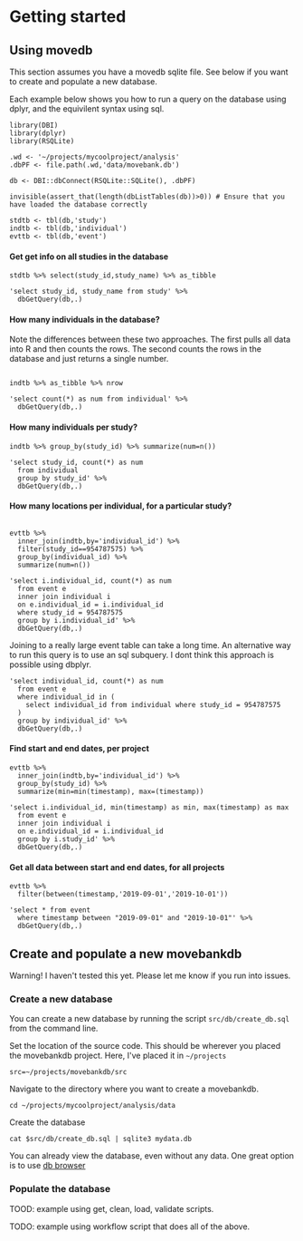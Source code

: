 # Getting started

## Using movedb


This section assumes you have a movedb sqlite file. See below if you want to create and populate a new database.

Each example below shows you how to run a query on the database using dplyr, and the equivilent syntax using sql.

````{r}
library(DBI)
library(dplyr)
library(RSQLite)

.wd <- '~/projects/mycoolproject/analysis'
.dbPF <- file.path(.wd,'data/movebank.db')

db <- DBI::dbConnect(RSQLite::SQLite(), .dbPF)

invisible(assert_that(length(dbListTables(db))>0)) # Ensure that you have loaded the database correctly

stdtb <- tbl(db,'study')
indtb <- tbl(db,'individual')
evttb <- tbl(db,'event')
````

#### Get get info on all studies in the database

````{r}
stdtb %>% select(study_id,study_name) %>% as_tibble

'select study_id, study_name from study' %>%
  dbGetQuery(db,.)
````

#### How many individuals in the database?

Note the differences between these two approaches. The first pulls all data into R and then counts the rows. The second counts the rows in the database and just returns a single number.

````{r}

indtb %>% as_tibble %>% nrow

'select count(*) as num from individual' %>%
  dbGetQuery(db,.)
````

#### How many individuals per study?

````{r}
indtb %>% group_by(study_id) %>% summarize(num=n())
  
'select study_id, count(*) as num 
  from individual 
  group by study_id' %>%
  dbGetQuery(db,.)
````

#### How many locations per individual, for a particular study?

````{r}

evttb %>% 
  inner_join(indtb,by='individual_id') %>% 
  filter(study_id==954787575) %>% 
  group_by(individual_id) %>%
  summarize(num=n())

'select i.individual_id, count(*) as num
  from event e 
  inner join individual i
  on e.individual_id = i.individual_id
  where study_id = 954787575
  group by i.individual_id' %>%
  dbGetQuery(db,.)
````

Joining to a really large event table can take a long time. An alternative way to run this query is to use an sql subquery. I dont think this approach is possible using dbplyr.

````{r}
'select individual_id, count(*) as num
  from event e 
  where individual_id in (
    select individual_id from individual where study_id = 954787575
  )
  group by individual_id' %>%
  dbGetQuery(db,.)

````

#### Find start and end dates, per project

````{r}
evttb %>% 
  inner_join(indtb,by='individual_id') %>% 
  group_by(study_id) %>%
  summarize(min=min(timestamp), max=(timestamp))

'select i.individual_id, min(timestamp) as min, max(timestamp) as max
  from event e 
  inner join individual i
  on e.individual_id = i.individual_id
  group by i.study_id' %>%
  dbGetQuery(db,.)
````

#### Get all data between start and end dates, for all projects

````{r}
evttb %>% 
  filter(between(timestamp,'2019-09-01','2019-10-01'))

'select * from event 
  where timestamp between "2019-09-01" and "2019-10-01"' %>%
  dbGetQuery(db,.)
````

## Create and populate a new movebankdb

Warning! I haven't tested this yet. Please let me know if you run into issues.

### Create a new database

You can create a new database by running the script `src/db/create_db.sql` from the command line.

Set the location of the source code. This should be wherever you placed the movebankdb project. Here, I've placed it in `~/projects`

`src=~/projects/movebankdb/src`

Navigate to the directory where you want to create a movebankdb.

`cd ~/projects/mycoolproject/analysis/data`

Create the database

`cat $src/db/create_db.sql | sqlite3 mydata.db`

You can already view the database, even without any data. One great option is to use [db browser](https://sqlitebrowser.org/)

### Populate the database

TOOD: example using get, clean, load, validate scripts.

TODO: example using workflow script that does all of the above.